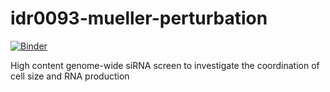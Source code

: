 # idr0093-mueller-perturbation
[![Binder](https://mybinder.org/badge_logo.svg)](https://mybinder.org/v2/gh/IDR/idr0093-mueller-perturbation/master?urlpath=notebooks%2Fnotebooks%2Fidr0093_explore.ipynb%3FplateId%3D7737)

High content genome-wide siRNA screen to investigate the coordination of cell size and RNA production
